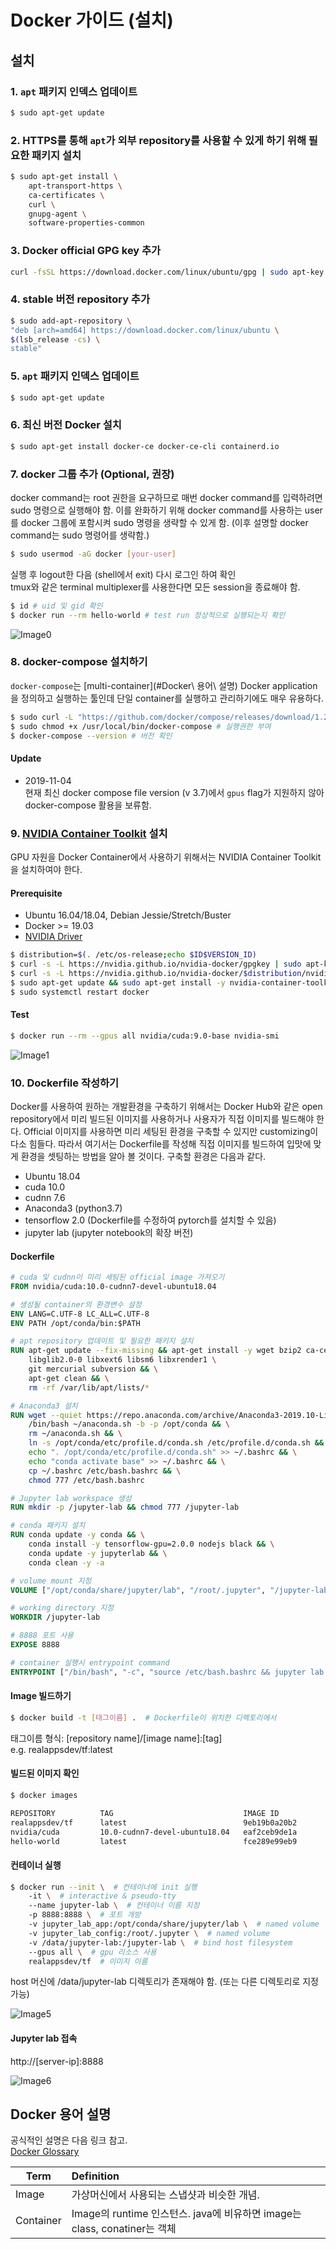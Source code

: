 # Docker 가이드 (설치)

## 설치

### 1. `apt` 패키지 인덱스 업데이트

```sh
$ sudo apt-get update
```

### 2. HTTPS를 통해 `apt`가 외부 repository를 사용할 수 있게 하기 위해 필요한 패키지 설치

```sh
$ sudo apt-get install \
    apt-transport-https \
    ca-certificates \
    curl \
    gnupg-agent \
    software-properties-common
```

### 3. Docker official GPG key 추가

```sh
curl -fsSL https://download.docker.com/linux/ubuntu/gpg | sudo apt-key add -
```

### 4. stable 버전 repository 추가

```sh
$ sudo add-apt-repository \
"deb [arch=amd64] https://download.docker.com/linux/ubuntu \
$(lsb_release -cs) \
stable"
```

### 5. `apt` 패키지 인덱스 업데이트

```sh
$ sudo apt-get update
```

### 6. 최신 버전 Docker 설치

```sh
$ sudo apt-get install docker-ce docker-ce-cli containerd.io
```

### 7. docker 그룹 추가 (Optional, 권장)

docker command는 root 권한을 요구하므로 매번 docker command를 입력하려면 sudo 명령으로
실행해야 함. 이를 완화하기 위해 docker command를 사용하는 user를 docker 그룹에 포함시켜 sudo
명령을 생략할 수 있게 함. (이후 설명할 docker command는 sudo 명령어를 생략함.)

```sh
$ sudo usermod -aG docker [your-user]
```

실행 후 logout한 다음 (shell에서 exit) 다시 로그인 하여 확인  
tmux와 같은 terminal multiplexer를 사용한다면 모든 session을 종료해야 함.

```sh
$ id # uid 및 gid 확인
$ docker run --rm hello-world # test run 정상적으로 실행되는지 확인
```

![Image0](./images/image0.png)

### 8. docker-compose 설치하기  

`docker-compose`는 [multi-container](#Docker\ 용어\ 설명) Docker application을 정의하고
실행하는 툴인데 단일 container를 실행하고 관리하기에도 매우 유용하다.

```sh
$ sudo curl -L "https://github.com/docker/compose/releases/download/1.24.1/docker-compose-$(uname -s)-$(uname -m)" -o /usr/local/bin/docker-compose # docker-compose 다운로드
$ sudo chmod +x /usr/local/bin/docker-compose # 실행권한 부여
$ docker-compose --version # 버전 확인
```

#### Update

- 2019-11-04  
  현재 최신 docker compose file version (v 3.7)에서 `gpus` flag가 지원하지 않아 docker-compose 활용을 보류함.

### 9. [NVIDIA Container Toolkit](https://github.com/NVIDIA/nvidia-docker) 설치  

GPU 자원을 Docker Container에서 사용하기 위해서는 NVIDIA Container
Toolkit을 설치하여야 한다.

#### Prerequisite

- Ubuntu 16.04/18.04, Debian Jessie/Stretch/Buster
- Docker >= 19.03
- [NVIDIA Driver](https://github.com/NVIDIA/nvidia-docker/wiki/Frequently-Asked-Questions#how-do-i-install-the-nvidia-driver)

```sh
$ distribution=$(. /etc/os-release;echo $ID$VERSION_ID)
$ curl -s -L https://nvidia.github.io/nvidia-docker/gpgkey | sudo apt-key add -
$ curl -s -L https://nvidia.github.io/nvidia-docker/$distribution/nvidia-docker.list | sudo tee /etc/apt/sources.list.d/nvidia-docker.list
$ sudo apt-get update && sudo apt-get install -y nvidia-container-toolkit
$ sudo systemctl restart docker
```

#### Test

```sh
$ docker run --rm --gpus all nvidia/cuda:9.0-base nvidia-smi
```

![Image1](./images/image1.png)

### 10. Dockerfile 작성하기

Docker를 사용하여 원하는 개발환경을 구축하기 위해서는 Docker Hub와 같은 open repository에서 
미리 빌드된 이미지를 사용하거나 사용자가 직접 이미지를 빌드해야 한다. Official 이미지를
사용하면 미리 세팅된 환경을 구축할 수 있지만 customizing이 다소 힘들다. 따라서 여기서는
Dockerfile를 작성해 직접 이미지를 빌드하여 입맛에 맞게 환경을 셋팅하는 방법을 알아 볼 것이다.
구축할 환경은 다음과 같다.

* Ubuntu 18.04
* cuda 10.0
* cudnn 7.6
* Anaconda3 (python3.7)
* tensorflow 2.0 (Dockerfile를 수정하여 pytorch를 설치할 수 있음)
* jupyter lab (jupyter  notebook의 확장 버전)

#### Dockerfile

```Dockerfile
# cuda 및 cudnn이 미리 세팅된 official image 가져오기
FROM nvidia/cuda:10.0-cudnn7-devel-ubuntu18.04

# 생성될 container의 환경변수 설정
ENV LANG=C.UTF-8 LC_ALL=C.UTF-8
ENV PATH /opt/conda/bin:$PATH

# apt repository 업데이트 및 필요한 패키지 설치
RUN apt-get update --fix-missing && apt-get install -y wget bzip2 ca-certificates \
    libglib2.0-0 libxext6 libsm6 libxrender1 \
    git mercurial subversion && \
    apt-get clean && \
    rm -rf /var/lib/apt/lists/*

# Anaconda3 설치
RUN wget --quiet https://repo.anaconda.com/archive/Anaconda3-2019.10-Linux-x86_64.sh -O ~/anaconda.sh && \
    /bin/bash ~/anaconda.sh -b -p /opt/conda && \
    rm ~/anaconda.sh && \
    ln -s /opt/conda/etc/profile.d/conda.sh /etc/profile.d/conda.sh && \
    echo ". /opt/conda/etc/profile.d/conda.sh" >> ~/.bashrc && \
    echo "conda activate base" >> ~/.bashrc && \
    cp ~/.bashrc /etc/bash.bashrc && \
    chmod 777 /etc/bash.bashrc

# Jupyter lab workspace 생성
RUN mkdir -p /jupyter-lab && chmod 777 /jupyter-lab

# conda 패키지 설치
RUN conda update -y conda && \
    conda install -y tensorflow-gpu=2.0.0 nodejs black && \
    conda update -y jupyterlab && \
    conda clean -y -a

# volume mount 지정
VOLUME ["/opt/conda/share/jupyter/lab", "/root/.jupyter", "/jupyter-lab"]

# working directory 지정
WORKDIR /jupyter-lab

# 8888 포트 사용
EXPOSE 8888

# container 실행시 entrypoint command
ENTRYPOINT ["/bin/bash", "-c", "source /etc/bash.bashrc && jupyter lab --ip 0.0.0.0 --no-browser --allow-root"]
```

#### Image 빌드하기

```sh
$ docker build -t [태그이름] .  # Dockerfile이 위치한 디렉토리에서
```

태그이름 형식: [repository name]/[image name]:[tag]  
e.g. realappsdev/tf:latest

#### 빌드된 이미지 확인

```sh
$ docker images

REPOSITORY          TAG                             IMAGE ID            CREATED             SIZE
realappsdev/tf      latest                          9eb19b0a20b2        4 hours ago         9.07GB
nvidia/cuda         10.0-cudnn7-devel-ubuntu18.04   eaf2ceb9de1a        2 months ago        3.08GB
hello-world         latest                          fce289e99eb9        10 months ago       1.84kB
```

#### 컨테이너 실행

```sh
$ docker run --init \  # 컨테이너에 init 실행
    -it \  # interactive & pseudo-tty
    --name jupyter-lab \  # 컨테이너 이름 지정
    -p 8888:8888 \  # 포트 개방
    -v jupyter_lab_app:/opt/conda/share/jupyter/lab \  # named volume
    -v jupyter_lab_config:/root/.jupyter \  # named volume
    -v /data/jupyter-lab:/jupyter-lab \  # bind host filesystem
    --gpus all \  # gpu 리소스 사용
    realappsdev/tf  # 이미지 이름
```

host 머신에 /data/jupyter-lab 디렉토리가 존재해야 함. (또는 다른 디렉토리로 지정 가능)

![Image5](./images/image5.png)

#### Jupyter lab 접속

http://[server-ip]:8888  

![Image6](images/image6.png)

## Docker 용어 설명

공식적인 설명은 다음 링크 참고.  
[Docker Glossary](https://docs.docker.com/glossary/)

| Term              | Definition                                                  |
| ----------------- | :---------------------------------------------------------- |
| Image             | 가상머신에서 사용되는 스냅샷과 비슷한 개념.                                    |
| Container         | Image의 runtime 인스턴스. java에 비유하면 image는 class, conatiner는 객체 |
